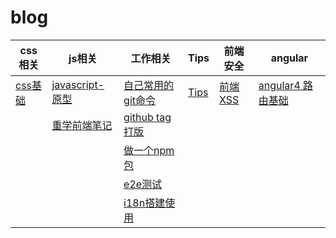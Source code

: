 # blog

css相关 | js相关 | 工作相关 | Tips | 前端安全 | angular
---|---|--- | --- | --- | ---
[css基础](https://github.com/chenbj2333/blog/issues/11) | [javascript-原型](https://github.com/chenbj2333/blog/issues/12) | [自己常用的git命令](https://github.com/chenbj2333/blog/issues/10) | [Tips](https://github.com/chenbj2333/blog/issues/13) | [前端XSS](https://github.com/chenbj2333/blog/issues/8) | [angular4 路由基础](https://github.com/chenbj2333/blog/issues/6)
| | [重学前端笔记]() | [github tag打版](https://github.com/chenbj2333/blog/issues/9) |  |  | 
| | | [做一个npm包](https://github.com/chenbj2333/blog/issues/7) | | |
| | | [e2e测试](https://github.com/chenbj2333/blog/issues/5) | | |
| | | [i18n搭建使用](https://github.com/chenbj2333/blog/issues/1) | | |
